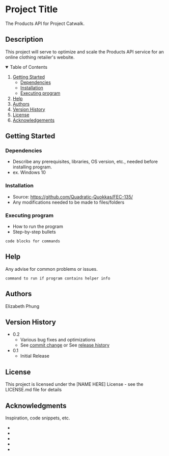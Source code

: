 # Project Title

The Products API for Project Catwalk.

## Description

This project will serve to optimize and scale the Products API service for an online clothing retailer's website.

<!-- TABLE OF CONTENTS -->
<details open="open">
  <summary>Table of Contents</summary>
  <ol>
    <li>
      <a href="#getting-started">Getting Started</a>
      <ul>
        <li><a href="#dependencies">Dependencies</a></li>
        <li><a href="#installation">Installation</a></li>
        <li><a href="#executing-program">Executing program</a></li>
      </ul>
    </li>
    <li><a href="#help">Help</a></li>
    <li><a href="#authors">Authors</a></li>
    <li><a href="#version-history">Version History</a></li>
    <li><a href="#license">License</a></li>
    <li><a href="#acknowledgements">Acknowledgements</a></li>
  </ol>
</details>


## Getting Started

### Dependencies

* Describe any prerequisites, libraries, OS version, etc., needed before installing program.
* ex. Windows 10

### Installation

* Source: https://github.com/Quadratic-Quokkas/FEC-135/
* Any modifications needed to be made to files/folders

### Executing program

* How to run the program
* Step-by-step bullets
```
code blocks for commands
```

## Help

Any advise for common problems or issues.
```
command to run if program contains helper info
```

## Authors

Elizabeth Phung

## Version History

* 0.2
    * Various bug fixes and optimizations
    * See [commit change]() or See [release history]()
* 0.1
    * Initial Release

## License

This project is licensed under the [NAME HERE] License - see the LICENSE.md file for details

## Acknowledgments

Inspiration, code snippets, etc.
* [](https://)
* [](https://)
* [](https://)
* [](https://)
* [](https://)
